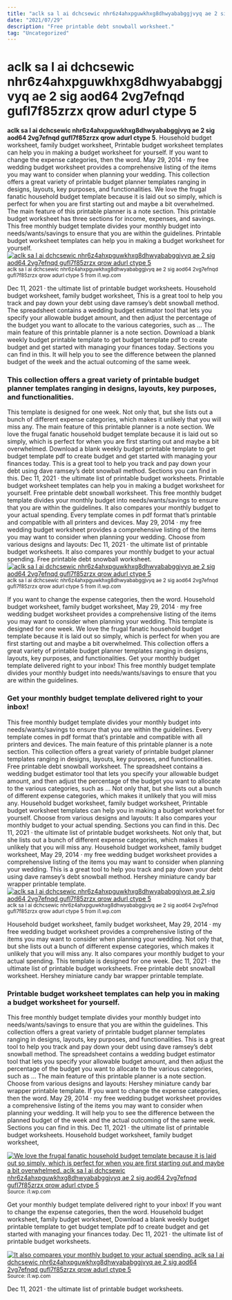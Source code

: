 ```yaml
---
title: "aclk sa l ai dchcsewic nhr6z4ahxpguwkhxg8dhwyababggjvyq ae 2 sig aod64 2vg7efnqd gufl7f85zrzx qrow adurl ctype 5"
date: "2021/07/29"
description: "Free printable debt snowball worksheet."
tag: "Uncategorized"
---
```


# aclk sa l ai dchcsewic nhr6z4ahxpguwkhxg8dhwyababggjvyq ae 2 sig aod64 2vg7efnqd gufl7f85zrzx qrow adurl ctype 5
**aclk sa l ai dchcsewic nhr6z4ahxpguwkhxg8dhwyababggjvyq ae 2 sig aod64 2vg7efnqd gufl7f85zrzx qrow adurl ctype 5**. Household budget worksheet, family budget worksheet, Printable budget worksheet templates can help you in making a budget worksheet for yourself. If you want to change the expense categories, then the word. May 29, 2014 · my free wedding budget worksheet provides a comprehensive listing of the items you may want to consider when planning your wedding. This collection offers a great variety of printable budget planner templates ranging in designs, layouts, key purposes, and functionalities.
We love the frugal fanatic household budget template because it is laid out so simply, which is perfect for when you are first starting out and maybe a bit overwhelmed. The main feature of this printable planner is a note section. This printable budget worksheet has three sections for income, expenses, and savings. This free monthly budget template divides your monthly budget into needs/wants/savings to ensure that you are within the guidelines. Printable budget worksheet templates can help you in making a budget worksheet for yourself.
[![aclk sa l ai dchcsewic nhr6z4ahxpguwkhxg8dhwyababggjvyq ae 2 sig aod64 2vg7efnqd gufl7f85zrzx qrow adurl ctype 5](https://i1.wp.com/B099FVWL4P "aclk sa l ai dchcsewic nhr6z4ahxpguwkhxg8dhwyababggjvyq ae 2 sig aod64 2vg7efnqd gufl7f85zrzx qrow adurl ctype 5")](https://i1.wp.com/B099FVWL4P)
<small>aclk sa l ai dchcsewic nhr6z4ahxpguwkhxg8dhwyababggjvyq ae 2 sig aod64 2vg7efnqd gufl7f85zrzx qrow adurl ctype 5 from i1.wp.com</small>

Dec 11, 2021 · the ultimate list of printable budget worksheets. Household budget worksheet, family budget worksheet, This is a great tool to help you track and pay down your debt using dave ramsey’s debt snowball method. The spreadsheet contains a wedding budget estimator tool that lets you specify your allowable budget amount, and then adjust the percentage of the budget you want to allocate to the various categories, such as … The main feature of this printable planner is a note section. Download a blank weekly budget printable template to get budget template pdf to create budget and get started with managing your finances today. Sections you can find in this. It will help you to see the difference between the planned budget of the week and the actual outcoming of the same week.

### This collection offers a great variety of printable budget planner templates ranging in designs, layouts, key purposes, and functionalities.
This template is designed for one week. Not only that, but she lists out a bunch of different expense categories, which makes it unlikely that you will miss any. The main feature of this printable planner is a note section. We love the frugal fanatic household budget template because it is laid out so simply, which is perfect for when you are first starting out and maybe a bit overwhelmed. Download a blank weekly budget printable template to get budget template pdf to create budget and get started with managing your finances today. This is a great tool to help you track and pay down your debt using dave ramsey’s debt snowball method. Sections you can find in this. Dec 11, 2021 · the ultimate list of printable budget worksheets. Printable budget worksheet templates can help you in making a budget worksheet for yourself. Free printable debt snowball worksheet. This free monthly budget template divides your monthly budget into needs/wants/savings to ensure that you are within the guidelines. It also compares your monthly budget to your actual spending. Every template comes in pdf format that’s printable and compatible with all printers and devices.
May 29, 2014 · my free wedding budget worksheet provides a comprehensive listing of the items you may want to consider when planning your wedding. Choose from various designs and layouts: Dec 11, 2021 · the ultimate list of printable budget worksheets. It also compares your monthly budget to your actual spending. Free printable debt snowball worksheet.
[![aclk sa l ai dchcsewic nhr6z4ahxpguwkhxg8dhwyababggjvyq ae 2 sig aod64 2vg7efnqd gufl7f85zrzx qrow adurl ctype 5](https://i1.wp.com/B099FVWL4P "aclk sa l ai dchcsewic nhr6z4ahxpguwkhxg8dhwyababggjvyq ae 2 sig aod64 2vg7efnqd gufl7f85zrzx qrow adurl ctype 5")](https://i1.wp.com/B099FVWL4P)
<small>aclk sa l ai dchcsewic nhr6z4ahxpguwkhxg8dhwyababggjvyq ae 2 sig aod64 2vg7efnqd gufl7f85zrzx qrow adurl ctype 5 from i1.wp.com</small>

If you want to change the expense categories, then the word. Household budget worksheet, family budget worksheet, May 29, 2014 · my free wedding budget worksheet provides a comprehensive listing of the items you may want to consider when planning your wedding. This template is designed for one week. We love the frugal fanatic household budget template because it is laid out so simply, which is perfect for when you are first starting out and maybe a bit overwhelmed. This collection offers a great variety of printable budget planner templates ranging in designs, layouts, key purposes, and functionalities. Get your monthly budget template delivered right to your inbox! This free monthly budget template divides your monthly budget into needs/wants/savings to ensure that you are within the guidelines.

### Get your monthly budget template delivered right to your inbox!
This free monthly budget template divides your monthly budget into needs/wants/savings to ensure that you are within the guidelines. Every template comes in pdf format that’s printable and compatible with all printers and devices. The main feature of this printable planner is a note section. This collection offers a great variety of printable budget planner templates ranging in designs, layouts, key purposes, and functionalities. Free printable debt snowball worksheet. The spreadsheet contains a wedding budget estimator tool that lets you specify your allowable budget amount, and then adjust the percentage of the budget you want to allocate to the various categories, such as … Not only that, but she lists out a bunch of different expense categories, which makes it unlikely that you will miss any. Household budget worksheet, family budget worksheet, Printable budget worksheet templates can help you in making a budget worksheet for yourself. Choose from various designs and layouts: It also compares your monthly budget to your actual spending. Sections you can find in this. Dec 11, 2021 · the ultimate list of printable budget worksheets.
Not only that, but she lists out a bunch of different expense categories, which makes it unlikely that you will miss any. Household budget worksheet, family budget worksheet, May 29, 2014 · my free wedding budget worksheet provides a comprehensive listing of the items you may want to consider when planning your wedding. This is a great tool to help you track and pay down your debt using dave ramsey’s debt snowball method. Hershey miniature candy bar wrapper printable template.
[![aclk sa l ai dchcsewic nhr6z4ahxpguwkhxg8dhwyababggjvyq ae 2 sig aod64 2vg7efnqd gufl7f85zrzx qrow adurl ctype 5](https://i1.wp.com/B099FVWL4P "aclk sa l ai dchcsewic nhr6z4ahxpguwkhxg8dhwyababggjvyq ae 2 sig aod64 2vg7efnqd gufl7f85zrzx qrow adurl ctype 5")](https://i1.wp.com/B099FVWL4P)
<small>aclk sa l ai dchcsewic nhr6z4ahxpguwkhxg8dhwyababggjvyq ae 2 sig aod64 2vg7efnqd gufl7f85zrzx qrow adurl ctype 5 from i1.wp.com</small>

Household budget worksheet, family budget worksheet, May 29, 2014 · my free wedding budget worksheet provides a comprehensive listing of the items you may want to consider when planning your wedding. Not only that, but she lists out a bunch of different expense categories, which makes it unlikely that you will miss any. It also compares your monthly budget to your actual spending. This template is designed for one week. Dec 11, 2021 · the ultimate list of printable budget worksheets. Free printable debt snowball worksheet. Hershey miniature candy bar wrapper printable template.

### Printable budget worksheet templates can help you in making a budget worksheet for yourself.
This free monthly budget template divides your monthly budget into needs/wants/savings to ensure that you are within the guidelines. This collection offers a great variety of printable budget planner templates ranging in designs, layouts, key purposes, and functionalities. This is a great tool to help you track and pay down your debt using dave ramsey’s debt snowball method. The spreadsheet contains a wedding budget estimator tool that lets you specify your allowable budget amount, and then adjust the percentage of the budget you want to allocate to the various categories, such as … The main feature of this printable planner is a note section. Choose from various designs and layouts: Hershey miniature candy bar wrapper printable template. If you want to change the expense categories, then the word. May 29, 2014 · my free wedding budget worksheet provides a comprehensive listing of the items you may want to consider when planning your wedding. It will help you to see the difference between the planned budget of the week and the actual outcoming of the same week. Sections you can find in this. Dec 11, 2021 · the ultimate list of printable budget worksheets. Household budget worksheet, family budget worksheet,


[![We love the frugal fanatic household budget template because it is laid out so simply, which is perfect for when you are first starting out and maybe a bit overwhelmed. aclk sa l ai dchcsewic nhr6z4ahxpguwkhxg8dhwyababggjvyq ae 2 sig aod64 2vg7efnqd gufl7f85zrzx qrow adurl ctype 5](13809929510458300878 "aclk sa l ai dchcsewic nhr6z4ahxpguwkhxg8dhwyababggjvyq ae 2 sig aod64 2vg7efnqd gufl7f85zrzx qrow adurl ctype 5")](https://i1.wp.com/B099FVWL4P)
<small>Source: i1.wp.com</small>

Get your monthly budget template delivered right to your inbox! If you want to change the expense categories, then the word. Household budget worksheet, family budget worksheet, Download a blank weekly budget printable template to get budget template pdf to create budget and get started with managing your finances today. Dec 11, 2021 · the ultimate list of printable budget worksheets.

[![It also compares your monthly budget to your actual spending. aclk sa l ai dchcsewic nhr6z4ahxpguwkhxg8dhwyababggjvyq ae 2 sig aod64 2vg7efnqd gufl7f85zrzx qrow adurl ctype 5](13809929510458300878 "aclk sa l ai dchcsewic nhr6z4ahxpguwkhxg8dhwyababggjvyq ae 2 sig aod64 2vg7efnqd gufl7f85zrzx qrow adurl ctype 5")](https://i1.wp.com/B099FVWL4P)
<small>Source: i1.wp.com</small>

Dec 11, 2021 · the ultimate list of printable budget worksheets.
